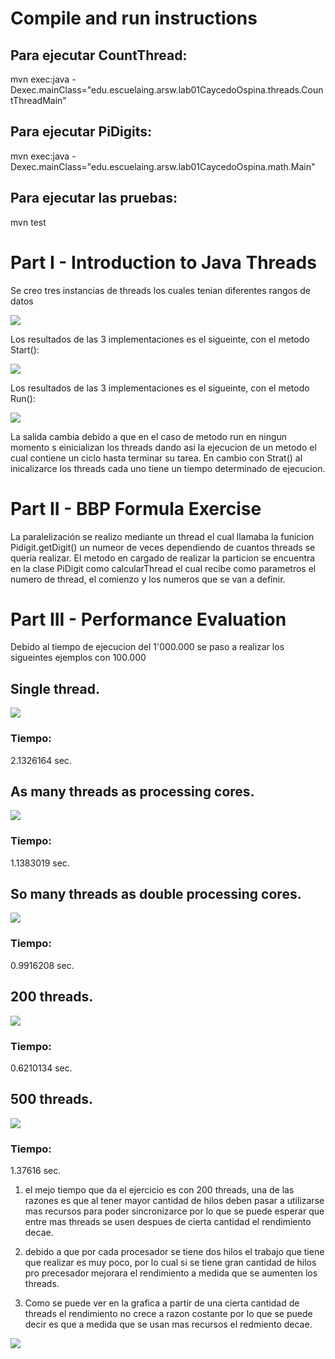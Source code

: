 
# Compile and run instructions

## Para ejecutar CountThread: 
mvn exec:java -Dexec.mainClass="edu.escuelaing.arsw.lab01CaycedoOspina.threads.CountThreadMain"

## Para ejecutar PiDigits: 
mvn exec:java -Dexec.mainClass="edu.escuelaing.arsw.lab01CaycedoOspina.math.Main"

## Para ejecutar las pruebas: 
mvn test

# Part I - Introduction to Java Threads

Se creo tres instancias de threads los cuales tenian diferentes rangos de datos

![](img/1.png)

Los resultados de las 3 implementaciones es el sigueinte, con el metodo Start():

![](img/3.png)

Los resultados de las 3 implementaciones es el sigueinte, con el metodo Run():


![](img/4.png)


La salida cambia debido a que en el caso de metodo run en ningun momento s einicializan 
los threads dando asi la ejecucion de un metodo el cual contiene un ciclo hasta terminar 
su tarea. En cambio con Strat() al inicalizarce los threads cada uno tiene un tiempo 
determinado de ejecucion.


# Part II - BBP Formula Exercise

La paralelización se realizo mediante un thread el cual llamaba la funicion Pidigit.getDigit()
un numeor de veces dependiendo de cuantos threads se queria realizar. El metodo en cargado de realizar 
la particion se encuentra en la clase PiDigit como calcularThread el cual recibe como parametros el numero de thread,
el comienzo y los numeros que se van a definir.


# Part III - Performance Evaluation
Debido al tiempo de ejecucion del 1'000.000 se paso a realizar los sigueintes ejemplos con 100.000
## Single thread. 
![](img/single.png)
### Tiempo: 
2.1326164 sec.

## As many threads as processing cores. 
![](img/many.png)
### Tiempo: 
1.1383019 sec.

## So many threads as double processing cores. 
![](img/double.png)
### Tiempo: 
0.9916208 sec.


## 200 threads.
![](img/200.png)
### Tiempo: 
0.6210134 sec.

## 500 threads.
![](img/500.png)
### Tiempo: 
1.37616 sec.

1. el mejo tiempo que da el ejercicio es con 200 threads, una de las razones es que al tener mayor cantidad de 
hilos deben pasar a utilizarse mas recursos para poder sincronizarce por lo que se puede esperar que entre mas threads se usen
despues de cierta cantidad el rendimiento decae.

2. debido a que por cada procesador se tiene dos hilos el trabajo que tiene que realizar es muy poco,
por lo cual si se tiene gran cantidad de hilos pro precesador mejorara el rendimiento a medida que se aumenten los 
threads.

3. Como se puede ver en la grafica a partir de una cierta cantidad de threads el rendimiento no crece a razon costante por lo que se 
puede decir es que a medida que se usan mas recursos el redmiento decae.

![](img/amdahl.png)




